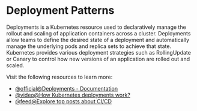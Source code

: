 # Deployment Patterns

Deployments is a Kubernetes resource used to declaratively manage the rollout and scaling of application containers across a cluster. Deployments allow teams to define the desired state of a deployment and automatically manage the underlying pods and replica sets to achieve that state. Kubernetes provides various deployment strategies such as RollingUpdate or Canary to control how new versions of an application are rolled out and scaled.

Visit the following resources to learn more:

- [@official@Deployments - Documentation](https://kubernetes.io/docs/concepts/workloads/controllers/deployment/)
- [@video@How Kubernetes deployments work?](https://www.youtube.com/watch?v=mNK14yXIZF4)
- [@feed@Explore top posts about CI/CD](https://app.daily.dev/tags/cicd?ref=roadmapsh)
